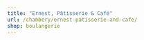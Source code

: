 ```yaml
---
title: "Ernest, Pâtisserie & Café"
url: /chambery/ernest-patisserie-and-cafe/
shop: boulangerie
---
```

